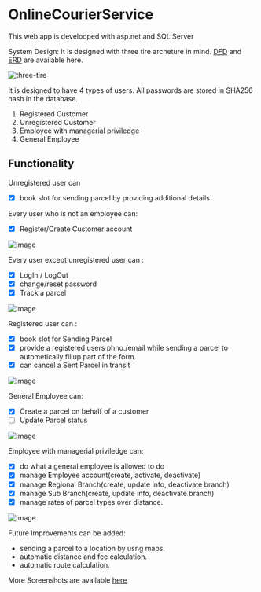 # OnlineCourierService

This web app is develooped with asp.net and SQL Server

System Design: It is designed with three tire archeture in mind. [DFD](https://documentcloud.adobe.com/link/track?uri=urn:aaid:scds:US:07aa6cd1-83fc-412b-97fa-733aaaf251b8) and [ERD](https://documentcloud.adobe.com/link/track?uri=urn:aaid:scds:US:e9bdb540-51f2-4980-a72b-f7c10593f06a) are available here.

![three-tire](https://user-images.githubusercontent.com/42152227/120269345-419baf80-c2c5-11eb-9d19-61fe5c7900bc.jpg)

It is designed to have 4 types of users.
All passwords are stored in SHA256 hash in the database. 

1. Registered Customer
2. Unregistered Customer
3. Employee with managerial priviledge
4. General Employee


## Functionality

Unregistered user can 

- [X] book slot for sending parcel by providing additional details 

Every user who is not an employee can:
 
- [x] Register/Create Customer account

![image](https://user-images.githubusercontent.com/42152227/120270465-48c3bd00-c2c7-11eb-81f5-eaca90872c08.png)

Every user except unregistered user can :

- [x] LogIn / LogOut
- [x] change/reset password
- [x] Track a parcel

![image](https://user-images.githubusercontent.com/42152227/120270025-83792580-c2c6-11eb-854d-0720d5911537.png)

Registered user can :

- [x] book slot for Sending Parcel
- [x] provide a registered users phno./email while sending a parcel to autometically fillup part of the form. 
- [x] can cancel a Sent Parcel in transit

![image](https://user-images.githubusercontent.com/42152227/120270724-afe17180-c2c7-11eb-88b8-cb0c2ad4d091.png)
 
General Employee can: 

- [x] Create a parcel on behalf of a customer
- [ ] Update Parcel status

![image](https://user-images.githubusercontent.com/42152227/120269901-49a81f00-c2c6-11eb-8891-f2b539df359b.png)

Employee with managerial priviledge can:
- [x] do what a general employee is allowed to do
- [x] manage Employee account(create, activate, deactivate)
- [x] manage Regional Branch(create, update info, deactivate branch)
- [x] manage Sub Branch(create, update info, deactivate branch)
- [x] manage rates of parcel types over distance.

![image](https://user-images.githubusercontent.com/42152227/120269779-182f5380-c2c6-11eb-983c-38916641f800.png)

Future Improvements can be added:
- sending a parcel to a location by usng maps.
- automatic distance and fee calculation.
- automatic route calculation.

More Screenshots are available [here](https://drive.google.com/file/d/1KZw4KR4gYNSqxmk6wQQ5a0ZymcgSfwkR/view?usp=sharing)
